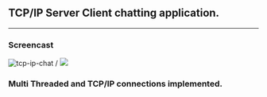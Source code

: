 ## TCP/IP Server Client chatting application.
---

### Screencast

![tcp-ip-chat](./assets/chat-full.gif) / ![](chat-full.gif)

### Multi Threaded and TCP/IP connections implemented.
